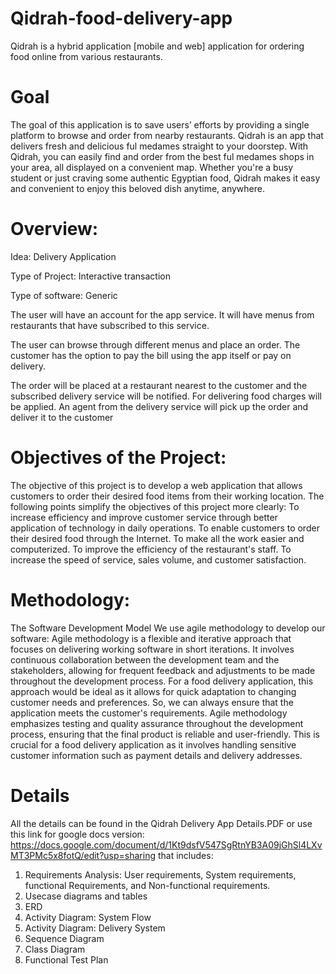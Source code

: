 # Qidrah-food-delivery-app
Qidrah is a hybrid application [mobile and web] application for ordering food online from various restaurants. 

# Goal
The goal of this application is to save users’ efforts by providing a single platform to browse and order from nearby restaurants.
Qidrah is an app that delivers fresh and delicious ful medames straight to your doorstep. With Qidrah, you can easily find and order from the best ful medames shops in your area, all displayed on a convenient map. Whether you're a busy student or just craving some authentic Egyptian food, Qidrah makes it easy and convenient to enjoy this beloved dish anytime, anywhere.

# Overview:  
Idea: Delivery Application

Type of Project: Interactive transaction

Type of software: Generic 

The user will have an account for the app service.  It will have menus from restaurants that have subscribed to this service.

The user can browse through different menus and place an order.  The customer has the option to pay the bill using the app itself or pay on delivery. 

The order will be placed at a restaurant nearest to the customer and the subscribed delivery service will be notified.
For delivering food charges will be applied.  An agent from the delivery service will pick up the order and deliver it to the customer

# Objectives of the Project:
The objective of this project is to develop a web application that allows customers to order their desired food items from their working location. 
The following points simplify the objectives of this project more clearly: 
To increase efficiency and improve customer service through better application of technology in daily operations. 
To enable customers to order their desired food through the Internet. 
To make all the work easier and computerized. 
To improve the efficiency of the restaurant's staff. 
To increase the speed of service, sales volume, and customer satisfaction.

# Methodology:
The Software Development Model
We use agile methodology to develop our software:
Agile methodology is a flexible and iterative approach that focuses on delivering working software in short iterations.
 It involves continuous collaboration between the development team and the stakeholders, allowing for frequent feedback and adjustments to be made throughout the development process.
For a food delivery application, this approach would be ideal as it allows for quick adaptation to changing customer needs and preferences. So, we can always ensure that the application meets the customer's requirements.
 Agile methodology emphasizes testing and quality assurance throughout the development process, ensuring that the final product is reliable and user-friendly. This is crucial for a food delivery application as it involves handling sensitive customer information such as payment details and delivery addresses.

 # Details
 All the details can be found in the Qidrah Delivery App Details.PDF
 or use this link for google docs version: https://docs.google.com/document/d/1Kt9dsfV547SgRtnYB3A09jGhSl4LXvMT3PMc5x8fotQ/edit?usp=sharing
 that includes:
 1. Requirements Analysis: User requirements, System requirements, functional Requirements, and Non-functional requirements.
 2. Usecase diagrams and tables
 3. ERD
 4. Activity Diagram: System Flow
 5. Activity Diagram: Delivery System
 6. Sequence Diagram
 7. Class Diagram
 8. Functional Test Plan 
 


